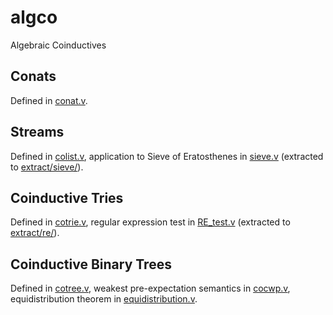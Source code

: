 # algco

Algebraic Coinductives

## Conats

Defined in [conat.v](conat.v).

## Streams

Defined in [colist.v](colist.v), application to Sieve of Eratosthenes in [sieve.v](sieve.v) (extracted to [extract/sieve/](extract/sieve/)).

## Coinductive Tries

Defined in [cotrie.v](cotrie.v), regular expression test in [RE_test.v](RE_test.v) (extracted to [extract/re/](extract/re/)).

## Coinductive Binary Trees

Defined in [cotree.v](cotree.v), weakest pre-expectation semantics in [cocwp.v](cocwp.v), equidistribution theorem in [equidistribution.v](equidistribution.v).
